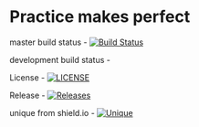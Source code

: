 # Practice makes perfect

master build status - [![Build Status](https://travis-ci.org/8e6/sem.svg?branch=master)](https://travis-ci.org/8e6/sem)

development build status - 

License - [![LICENSE](https://img.shields.io/github/license/8e6/sem.svg?style=flat-square)](https://github.com/8e6/sem/blob/master/LICENSE)

Release - [![Releases](https://img.shields.io/github/release/8e6/sem/all.svg?style=flat-square)](https://github.com/8e6/sem/releases)

unique from shield.io - [![Unique](https://img.shields.io/badge/KBS-work%20in%20progress-%2343c7e8.svg?style=flat-square)](https://img.shields.io/badge/KBS-work%20in%20progress-%2343c7e8.svg)


